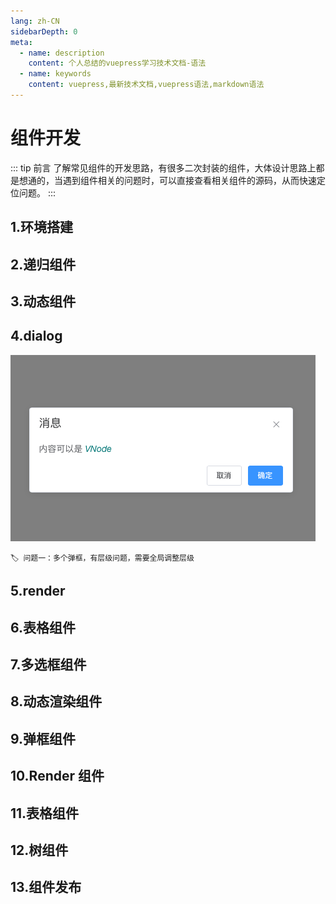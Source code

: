 ```yaml
---
lang: zh-CN
sidebarDepth: 0
meta:
  - name: description
    content: 个人总结的vuepress学习技术文档-语法
  - name: keywords
    content: vuepress,最新技术文档,vuepress语法,markdown语法
---
```


# 组件开发

::: tip 前言
了解常见组件的开发思路，有很多二次封装的组件，大体设计思路上都是想通的，当遇到组件相关的问题时，可以直接查看相关组件的源码，从而快速定位问题。
:::

## 1.环境搭建

## 2.递归组件

## 3.动态组件

## 4.dialog

![](./3.dialog.png)

    🏷️ 问题一：多个弹框，有层级问题，需要全局调整层级

## 5.render

## 6.表格组件

## 7.多选框组件

## 8.动态渲染组件

## 9.弹框组件

## 10.Render 组件

## 11.表格组件

## 12.树组件

## 13.组件发布

